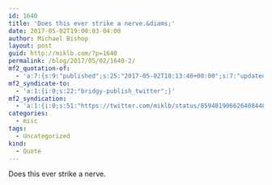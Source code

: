 ```yaml
---
id: 1640
title: 'Does this ever strike a nerve.&diams;'
date: 2017-05-02T19:00:03-04:00
author: Michael Bishop
layout: post
guid: http://miklb.com/?p=1640
permalink: /blog/2017/05/02/1640-2/
mf2_quotation-of:
  - 'a:7:{s:9:"published";s:25:"2017-05-02T18:13:40+00:00";s:7:"updated";s:25:"2017-05-02T18:13:40+00:00";s:7:"summary";s:136:"That age discrimination is a thing is a shame. The two other people on The @HumanUtility team in their 40s + 50s are true professionals.";s:8:"category";a:1:{i:0;s:0:"";}s:11:"publication";s:7:"Twitter";s:6:"author";a:3:{s:4:"name";s:19:"Tiffani Ashley Bell";s:3:"url";s:27:"https://twitter.com/tiffani";s:5:"photo";s:75:"https://pbs.twimg.com/profile_images/640890833714069504/5KJgZU-0_bigger.jpg";}s:3:"url";s:53:"https://twitter.com/tiffani/status/859470963901059072";}'
mf2_syndicate-to:
  - 'a:1:{i:0;s:22:"bridgy-publish_twitter";}'
mf2_syndication:
  - 'a:1:{i:0;s:51:"https://twitter.com/miklb/status/859481906626408448";}'
categories:
  - misc
tags:
  - Uncategorized
kind:
  - Quote
---
```

Does this ever strike a nerve.
